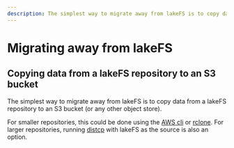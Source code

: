 ```yaml
---
description: The simplest way to migrate away from lakeFS is to copy data from a lakeFS repository to an S3 bucket
---
```


# Migrating away from lakeFS

## Copying data from a lakeFS repository to an S3 bucket

The simplest way to migrate away from lakeFS is to copy data from a lakeFS repository to an S3 bucket
(or any other object store).

For smaller repositories, this could be done using the [AWS cli](../integrations/aws_cli.md) or [rclone](../integrations/rclone.md).
For larger repositories, running [distcp](https://hadoop.apache.org/docs/current/hadoop-distcp/DistCp.html) with lakeFS as the source is also an option.

